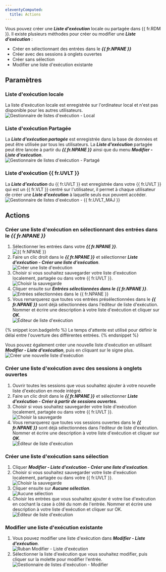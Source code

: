 ```yaml
---
eleventyComputed:
  title: Actions
---
```

Vous pouvez créer une ***Liste d'exécution*** locale ou partagée dans {{ fr.RDM }}. Il existe plusieurs méthodes pour créer ou modifier une ***Liste d'exécution*** :  

* Créer en sélectionnant des entrées dans le ***{{ fr.NPANE }}*** 
* Créer avec des sessions à onglets ouvertes 
* Créer sans sélection 
* Modifier une liste d'exécution existante 

## Paramètres 

### Liste d'exécution locale 

La liste d'exécution locale est enregistrée sur l'ordinateur local et n'est pas disponible pour les autres utilisateurs.  
![Gestionnaire de listes d'exécution - Local](https://webdevolutions.azureedge.net/docs/fr/rdm/mac/clip4087.png) 

### Liste d'exécution Partagée 

La ***Liste d'exécution partagée*** est enregistrée dans la base de données et peut être utilisée par tous les utilisateurs. La ***Liste d'exécution*** partagée peut être lancée à partir du ***{{ fr.NPANE }}*** ainsi que du menu ***Modifier - Liste d'exécution***.  
![Gestionnaire de listes d'exécution - Partagé](https://webdevolutions.azureedge.net/docs/fr/rdm/mac/clip4088.png) 

### Liste d'exécution {{ fr.UVLT }} 

La ***Liste d'exécution*** du {{ fr.UVLT }} est enregistrée dans votre {{ fr.UVLT }} qui est un {{ fr.VLT }} centré sur l'utilisateur, il permet à chaque utilisateur de créer une ***Liste d'exécution*** à laquelle seuls eux peuvent accéder.  
![Gestionnaire de listes d'exécution - {{ fr.UVLT_MAJ }}](https://webdevolutions.azureedge.net/docs/fr/rdm/mac/clip4089.png) 

## Actions 

### Créer une liste d'exécution en sélectionnant des entrées dans le ***{{ fr.NPANE }}*** 

1. Sélectionner les entrées dans votre ***{{ fr.NPANE }}***.  
![{{ fr.NPANE }}](https://webdevolutions.azureedge.net/docs/fr/rdm/mac/clip0269.png) 
1. Faire un clic droit dans le ***{{ fr.NPANE }}*** et sélectionner ***Liste d'exécution - Créer une liste d'exécution***.  
![Créer une liste d'exécution](https://webdevolutions.azureedge.net/docs/fr/rdm/mac/clip4090.png) 
1. Choisir si vous souhaitez sauvegarder votre liste d'exécution localement, partagée ou dans votre {{ fr.UVLT }}.  
![Choisir la sauvegarde](https://webdevolutions.azureedge.net/docs/fr/rdm/mac/clip4092.png) 
1. Cliquer ensuite sur ***Entrées sélectionnées dans le {{ fr.NPANE }}***.  
![Entrées sélectionnées dans le {{ fr.NPANE }}](https://webdevolutions.azureedge.net/docs/fr/rdm/mac/clip0266.png) 
1. Vous remarquerez que toutes vos entrées présélectionnées dans le ***{{ fr.NPANE }}*** sont déjà sélectionnées dans l'éditeur de liste d'exécution. Nommer et écrire une description à votre liste d'exécution et cliquer sur ***OK***.  
![Éditeur de liste d'exécution](https://webdevolutions.azureedge.net/docs/fr/rdm/mac/clip4093.png) 

{% snippet icon.badgeInfo %} 
Le temps d'attente est utilisé pour définir le délai entre l'ouverture des différentes entrées. 
{% endsnippet %}
 
Vous pouvez également créer une nouvelle liste d'exécution en utilisant ***Modifier - Liste d'exécution***, puis en cliquant sur le signe plus.  
![Créer une nouvelle liste d'exécution](https://webdevolutions.azureedge.net/docs/fr/rdm/mac/clip4095.png) 

### Créer une liste d'exécution avec des sessions à onglets ouvertes 

1. Ouvrir toutes les sessions que vous souhaitez ajouter à votre nouvelle liste d'exécution en mode intégré. 
1. Faire un clic droit dans le ***{{ fr.NPANE }}*** et sélectionner ***Liste d'exécution - Créer à partir de sessions ouvertes***. 
1. Choisir si vous souhaitez sauvegarder votre liste d'exécution localement, partagée ou dans votre {{ fr.UVLT }}.  
![Choisir la sauvegarde](https://webdevolutions.azureedge.net/docs/fr/rdm/mac/clip4092.png) 
1. Vous remarquerez que toutes vos sessions ouvertes dans le ***{{ fr.NPANE }}*** sont déjà sélectionnées dans l'éditeur de liste d'exécution. Nommer et écrire une description à votre liste d'exécution et cliquer sur ***OK***.  
![Éditeur de liste d'exécution](https://webdevolutions.azureedge.net/docs/fr/rdm/mac/clip4093.png) 

### Créer une liste d'exécution sans sélection 

1. Cliquer ***Modifier - Liste d'exécution - Créer une liste d'exécution***. 
1. Choisir si vous souhaitez sauvegarder votre liste d'exécution localement, partagée ou dans votre {{ fr.UVLT }}.  
![Choisir la sauvegarde](https://webdevolutions.azureedge.net/docs/fr/rdm/mac/clip4092.png) 
1. Cliquer ensuite sur ***Aucune sélection***.  
![Aucune sélection](https://webdevolutions.azureedge.net/docs/fr/rdm/mac/clip0073.png) 
1. Choisir les entrées que vous souhaitez ajouter é votre lise d'exécution en cochant la case à côté du nom de l'entrée. Nommer et écrire une description à votre liste d'exécution et cliquer sur OK.  
![Éditeur de liste d'exécution](https://webdevolutions.azureedge.net/docs/fr/rdm/mac/clip0074.png) 

### Modifier une liste d'exécution existante 

1. Vous pouvez modifier une liste d'exécution dans ***Modifier - Liste d'exécution***.  
![Ruban Modifier - Liste d'exécution](https://webdevolutions.azureedge.net/docs/fr/rdm/mac/clip4086.png) 
1. Sélectionner la liste d'exécution que vous souhaitez modifier, puis cliquer sur la molette pour modifier l'entrée.  
![Gestionnaire de listes d'exécution - Modifier](https://webdevolutions.azureedge.net/docs/fr/rdm/mac/clip0272.png) 


